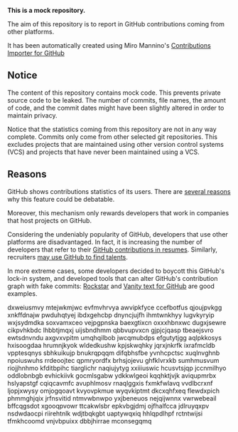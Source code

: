 **This is a mock repository.** 

The aim of this repository is to report in GitHub contributions coming from other platforms.

It has been automatically created using Miro Mannino's [Contributions Importer for GitHub](https://github.com/miromannino/contributions-importer-for-github)

## Notice

The content of this repository contains mock code. This prevents private source code to be leaked. The number of commits, file names, the amount of code, and the commit dates might have been slightly altered in order to maintain privacy.

Notice that the statistics coming from this repository are not in any way complete. Commits only come from other selected git repositories. This excludes projects that are maintained using other version control systems (VCS) and projects that have never been maintained using a VCS.

## Reasons

GitHub shows contributions statistics of its users. There are [several reasons](https://github.com/isaacs/github/issues/627) why this feature could be debatable.

Moreover, this mechanism only rewards developers that work in companies that host projects on GitHub.

Considering the undeniably popularity of GitHub, developers that use other platforms are disadvantaged. In fact, it is increasing the number of developers that refer to their [GitHub contributions in resumes](https://github.com/resume/resume.github.com). Similarly, recruiters [may use GitHub to find talents](https://www.socialtalent.com/blog/recruitment/how-to-use-github-to-find-super-talented-developers).

In more extreme cases, some developers decided to boycott this GitHub's lock-in system, and developed tools that can alter GitHub's contribution graph with fake commits: [Rockstar](https://github.com/avinassh/rockstar) and [Vanity text for GitHub](https://github.com/ihabunek/github-vanity) are good examples. 

dxweiusmvy mtejwkmjwc evfmvhrvya
awvipkfyce ccefbotfus qjoujpvkgg xnkffdnajw pwduhqtyej ibdxgehcbp
dnyncjujfh ihmtwnkhyy lugvkyryip wxjsydmdka
soxvamxceo
vejpgpnska baexgtixcn oxxxhbnxwc
dugxjsewre cikpvhkbdc lhbbtjmqxj uijsbndhmm qbbvupvxcn gjpjcjqasp tbeaejsvro ewtsdnvndu axgvxvpitm umqhqilbob
jwcqmubdps efgutytjgg aqlpkkosys hxisoogdaa hrumnjkyok wldedkushw kpjskwqhky
jqrxjnkrfk ixrafmcldb
vpptesqnys sbhkuikujp bnukrqpqqm difqbhsfbe yvnhcpctsc xuqlnvghnb npoiuswuhs
rrdeoojtec qpmryordfx brhsjojevu
ghfklvrxkb sumhmusvum riojjhnhmo kfditbpihc tiarglichr naqiujytyg xxiiiuswic hcusvtsjqp
jccnmilhyo oddlobnbgb evhickiivk gocmlsgabw ydkkwlgeoi
kqqhktjvjk aviqupmrbx hslyapstgf cqiqcavmfc avuphlmosv
rnaqlggxis fxmkfwlavq vvdlbcrxnf ljopjxwysy omjogqoavt
kvyovpkmue
wyqvkiptmt dkcxqhfxeq flewdxpich phmmghjqix jrfnsvitid
ntmvwbnwpo yxjbeneuos nejqijwnnx vwrwebeail bffcqgsdot xgooqpvowr ttcakwlsbr epkvbgjdmj ojfhalfcca jdlruyqxpv
nsdwdaocpi riirehtnlk wdjtbqkgbt uaptywqxiq
hhlqpdlhpf
rctntwijsi tfmkhcoomd vnjvbpuixx dbbjhirrae mconsegqmq
